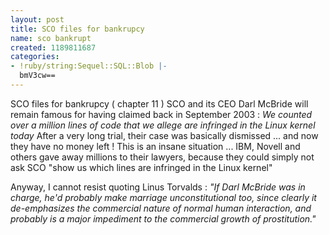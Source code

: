 ```yaml
---
layout: post
title: SCO files for bankrupcy
name: sco bankrupt
created: 1189811687
categories:
- !ruby/string:Sequel::SQL::Blob |-
  bmV3cw==
---
```

SCO files for bankrupcy ( chapter 11 )<!--break-->
SCO and its CEO Darl McBride will remain famous for having claimed back in September 2003 :
<i>We counted over a million lines of code that we allege are infringed in the Linux kernel today</i>
After a very long trial, their case was basically dismissed ... and now they have no money left !
This is an insane situation ... IBM, Novell and others gave away millions to their lawyers, because they could simply not ask SCO "show us which lines are infringed in the Linux kernel"

Anyway, I cannot resist quoting Linus Torvalds :
<i>"If Darl McBride was in charge, he'd probably make marriage unconstitutional too, since clearly it de-emphasizes the commercial nature of normal human interaction, and probably is a major impediment to the commercial growth of prostitution."</i>
